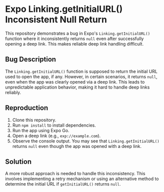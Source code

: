 # Expo Linking.getInitialURL() Inconsistent Null Return

This repository demonstrates a bug in Expo's `Linking.getInitialURL()` function where it inconsistently returns `null` even after successfully opening a deep link.  This makes reliable deep link handling difficult.

## Bug Description

The `Linking.getInitialURL()` function is supposed to return the initial URL used to open the app, if any. However, in certain scenarios, it returns `null`, even when the app was clearly opened via a deep link.  This leads to unpredictable application behavior, making it hard to handle deep links reliably.

## Reproduction

1. Clone this repository.
2. Run `npm install` to install dependencies.
3. Run the app using Expo Go.
4. Open a deep link (e.g., `exp://example.com`).
5. Observe the console output.  You may see that `Linking.getInitialURL()` returns `null` even though the app was opened with a deep link.

## Solution

A more robust approach is needed to handle this inconsistency.  This involves implementing a retry mechanism or using an alternative method to determine the initial URL if `getInitialURL()` returns `null`.